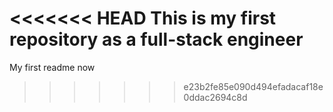 <<<<<<< HEAD
This is my first repository as a full-stack engineer
=======
My first readme now
>>>>>>> e23b2fe85e090d494efadacaf18e0ddac2694c8d
